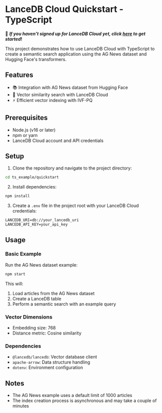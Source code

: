 # LanceDB Cloud Quickstart - TypeScript

🚀 **_If you haven’t signed up for LanceDB Cloud yet, click [here](https://cloud.lancedb.com) to get started_!**

This project demonstrates how to use LanceDB Cloud with TypeScript to create a semantic search application using the AG News dataset and Hugging Face's transformers.

## Features

- 📚 Integration with AG News dataset from Hugging Face
- 🚀 Vector similarity search with LanceDB Cloud
- ⚡ Efficient vector indexing with IVF-PQ

## Prerequisites

- Node.js (v16 or later)
- npm or yarn
- LanceDB Cloud account and API credentials

## Setup

1. Clone the repository and navigate to the project directory:
```bash
cd ts_example/quickstart
```

2. Install dependencies:
```bash
npm install
```

3. Create a `.env` file in the project root with your LanceDB Cloud credentials:
```env
LANCEDB_URI=db://your_lancedb_uri
LANCEDB_API_KEY=your_api_key
```

## Usage

### Basic Example
Run the AG News dataset example:
```bash
npm start
```

This will:
1. Load articles from the AG News dataset
2. Create a LanceDB table
3. Perform a semantic search with an example query


### Vector Dimensions
- Embedding size: 768
- Distance metric: Cosine similarity

### Dependencies

- `@lancedb/lancedb`: Vector database client
- `apache-arrow`: Data structure handling
- `dotenv`: Environment configuration

## Notes

- The AG News example uses a default limit of 1000 articles
- The index creation process is asynchronous and may take a couple of minutes